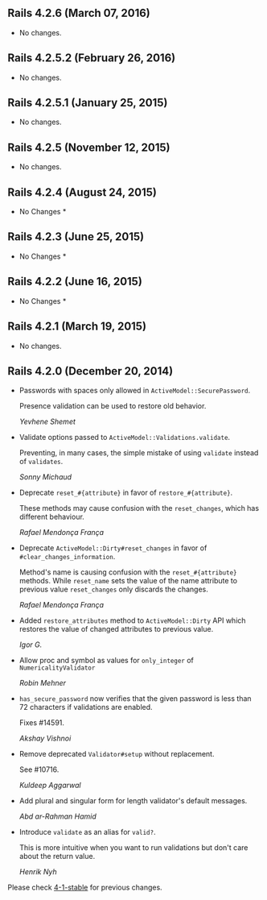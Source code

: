 ## Rails 4.2.6 (March 07, 2016) ##

*   No changes.


## Rails 4.2.5.2 (February 26, 2016) ##

*   No changes.


## Rails 4.2.5.1 (January 25, 2015) ##

*   No changes.


## Rails 4.2.5 (November 12, 2015) ##

*   No changes.


## Rails 4.2.4 (August 24, 2015) ##

* No Changes *


## Rails 4.2.3 (June 25, 2015) ##

* No Changes *


## Rails 4.2.2 (June 16, 2015) ##

* No Changes *


## Rails 4.2.1 (March 19, 2015) ##

*   No changes.


## Rails 4.2.0 (December 20, 2014) ##

*   Passwords with spaces only allowed in `ActiveModel::SecurePassword`.

    Presence validation can be used to restore old behavior.

    *Yevhene Shemet*

*   Validate options passed to `ActiveModel::Validations.validate`.

    Preventing, in many cases, the simple mistake of using `validate` instead of `validates`.

    *Sonny Michaud*

*   Deprecate `reset_#{attribute}` in favor of `restore_#{attribute}`.

    These methods may cause confusion with the `reset_changes`, which has
    different behaviour.

    *Rafael Mendonça França*

*   Deprecate `ActiveModel::Dirty#reset_changes` in favor of `#clear_changes_information`.

    Method's name is causing confusion with the `reset_#{attribute}` methods.
    While `reset_name` sets the value of the name attribute to previous value
    `reset_changes` only discards the changes.

    *Rafael Mendonça França*

*   Added `restore_attributes` method to `ActiveModel::Dirty` API which restores
    the value of changed attributes to previous value.

    *Igor G.*

*   Allow proc and symbol as values for `only_integer` of `NumericalityValidator`

    *Robin Mehner*

*   `has_secure_password` now verifies that the given password is less than 72
    characters if validations are enabled.

    Fixes #14591.

    *Akshay Vishnoi*

*   Remove deprecated `Validator#setup` without replacement.

    See #10716.

    *Kuldeep Aggarwal*

*   Add plural and singular form for length validator's default messages.

    *Abd ar-Rahman Hamid*

*   Introduce `validate` as an alias for `valid?`.

    This is more intuitive when you want to run validations but don't care about
    the return value.

    *Henrik Nyh*

Please check [4-1-stable](https://github.com/rails/rails/blob/4-1-stable/activemodel/CHANGELOG.md) for previous changes.
